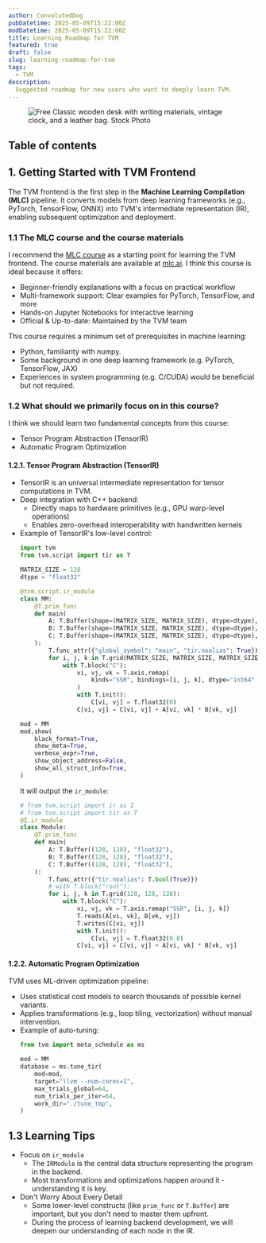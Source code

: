 ```yaml
---
author: ConvolutedDog
pubDatetime: 2025-05-09T15:22:00Z
modDatetime: 2025-05-09T15:22:00Z
title: Learning Roadmap for TVM
featured: true
draft: false
slug: learning-roadmap-for-tvm
tags:
  - TVM
description:
  Suggested roadmap for new users who want to deeply learn TVM.
---
```


<figure>
  <img
    src="https://mlc.ai/_images/dev-deploy-form.png"
    alt="Free Classic wooden desk with writing materials, vintage clock, and a leather bag. Stock Photo"
  />
</figure>

## Table of contents

## 1. Getting Started with TVM Frontend

The TVM frontend is the first step in the **Machine Learning Compilation (MLC)** pipeline. It converts models from deep learning frameworks (e.g., PyTorch, TensorFlow, ONNX) into TVM's intermediate representation (IR), enabling subsequent optimization and deployment.

### 1.1 The MLC course and the course materials

I recommend the [MLC course](https://mlc.ai/summer22/) as a starting point for learning the TVM frontend. The course materials are available at [mlc.ai](https://mlc.ai/). I think this course is ideal because it offers:
 - Beginner-friendly explanations with a focus on practical workflow
 - Multi-framework support: Clear examples for PyTorch, TensorFlow, and more
 - Hands-on Jupyter Notebooks for interactive learning
 - Official & Up-to-date: Maintained by the TVM team

This course requires a minimum set of prerequisites in machine learning:
 - Python, familiarity with numpy.
 - Some background in one deep learning framework (e.g. PyTorch, TensorFlow, JAX)
 - Experiences in system programming (e.g. C/CUDA) would be beneficial but not required.

### 1.2 What should we primarily focus on in this course?

I think we should learn two fundamental concepts from this course:
 - Tensor Program Abstraction (TensorIR)
 - Automatic Program Optimization

#### 1.2.1. Tensor Program Abstraction (TensorIR)
 - TensorIR is an universal intermediate representation for tensor computations in TVM.
 - Deep integration with C++ backend:
   - Directly maps to hardware primitives (e.g., GPU warp-level operations)
   - Enables zero-overhead interoperability with handwritten kernels
 - Example of TensorIR's low-level control:
    ```python
    import tvm
    from tvm.script import tir as T

    MATRIX_SIZE = 128
    dtype = "float32"

    @tvm.script.ir_module
    class MM:
        @T.prim_func
        def main(
            A: T.Buffer(shape=(MATRIX_SIZE, MATRIX_SIZE), dtype=dtype),
            B: T.Buffer(shape=(MATRIX_SIZE, MATRIX_SIZE), dtype=dtype),
            C: T.Buffer(shape=(MATRIX_SIZE, MATRIX_SIZE), dtype=dtype),
        ):
            T.func_attr({"global_symbol": "main", "tir.noalias": True})
            for i, j, k in T.grid(MATRIX_SIZE, MATRIX_SIZE, MATRIX_SIZE):
                with T.block("C"):
                    vi, vj, vk = T.axis.remap(
                        kinds="SSR", bindings=[i, j, k], dtype="int64"
                    )
                    with T.init():
                        C[vi, vj] = T.float32(0)
                    C[vi, vj] = C[vi, vj] + A[vi, vk] * B[vk, vj]

    mod = MM
    mod.show(
        black_format=True,
        show_meta=True,
        verbose_expr=True,
        show_object_address=False,
        show_all_struct_info=True,
    )
    ```
    It will output the `ir_module`:
    ```python
    # from tvm.script import ir as I
    # from tvm.script import tir as T
    @I.ir_module
    class Module:
        @T.prim_func
        def main(
            A: T.Buffer((128, 128), "float32"),
            B: T.Buffer((128, 128), "float32"),
            C: T.Buffer((128, 128), "float32"),
        ):
            T.func_attr({"tir.noalias": T.bool(True)})
            # with T.block("root"):
            for i, j, k in T.grid(128, 128, 128):
                with T.block("C"):
                    vi, vj, vk = T.axis.remap("SSR", [i, j, k])
                    T.reads(A[vi, vk], B[vk, vj])
                    T.writes(C[vi, vj])
                    with T.init():
                        C[vi, vj] = T.float32(0.0)
                    C[vi, vj] = C[vi, vj] + A[vi, vk] * B[vk, vj]
    ```

#### 1.2.2. Automatic Program Optimization

TVM uses ML-driven optimization pipeline:
 - Uses statistical cost models to search thousands of possible kernel variants.
 - Applies transformations (e.g., loop tiling, vectorization) without manual intervention.
 - Example of auto-tuning:
    ```python
    from tvm import meta_schedule as ms
    
    mod = MM
    database = ms.tune_tir(
        mod=mod,
        target="llvm --num-cores=1",
        max_trials_global=64,
        num_trials_per_iter=64,
        work_dir="./tune_tmp",
    )
    ```

## 1.3 Learning Tips
- Focus on `ir_module`
  - The `IRModule` is the central data structure representing the program in the backend.
  - Most transformations and optimizations happen around it - understanding it is key.
- Don't Worry About Every Detail
  - Some lower-level constructs (like `prim_func` or `T.Buffer`) are important, but you don't need to master them upfront.
  - During the process of learning backend development, we will deepen our understanding of each node in the IR.
